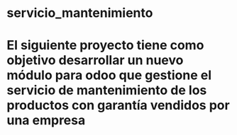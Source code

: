 # servicio_mantenimiento
# El siguiente proyecto tiene como objetivo desarrollar un nuevo módulo para odoo que gestione el servicio de mantenimiento de los productos con garantía vendidos por una empresa